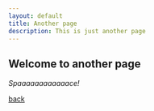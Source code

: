 ```yaml
---
layout: default
title: Another page
description: This is just another page
---
```


## Welcome to another page

_Spaaaaaaaaaaaace!_

[back](./)
